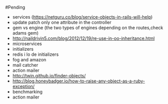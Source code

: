 #Pending

- services (https://netguru.co/blog/service-objects-in-rails-will-help)
- update patch only one attribute in the controller
- gem vs engine (the two types of engines depending on the routes,check adams gem)
- http://naildrivin5.com/blog/2012/12/19/re-use-in-oo-inheritance.html 
- microservices
- initializers
- redis i lo de initializers
- fog and amazon 
- mail catcher
- action mailer
- http://twin.github.io/finder-objects/
- http://blog.honeybadger.io/how-to-raise-any-object-as-a-ruby-exception/
- benchmarking
- action mailer
